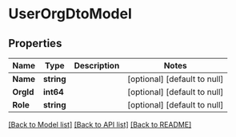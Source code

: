 # UserOrgDtoModel

## Properties
Name | Type | Description | Notes
------------ | ------------- | ------------- | -------------
**Name** | **string** |  | [optional] [default to null]
**OrgId** | **int64** |  | [optional] [default to null]
**Role** | **string** |  | [optional] [default to null]

[[Back to Model list]](../README.md#documentation-for-models) [[Back to API list]](../README.md#documentation-for-api-endpoints) [[Back to README]](../README.md)



